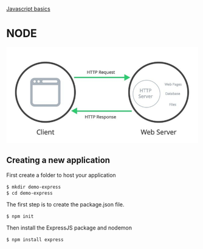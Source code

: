 
[Javascript basics](javscript%20basics.md)
# NODE
![Alt text](img/main_picture.jpg)
##  Creating a new application


First create a folder to host your application

```
$ mkdir demo-express
$ cd demo-express
```

The first step is to create the package.json file.
```
$ npm init
```

Then install the ExpressJS package and nodemon
```
$ npm install express
```